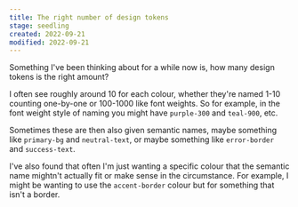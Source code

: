 ```yaml
---
title: The right number of design tokens
stage: seedling
created: 2022-09-21
modified: 2022-09-21
---
```


Something I've been thinking about for a while now is, how many design tokens is the right amount?

I often see roughly around 10 for each colour, whether they're named 1-10 counting one-by-one or 100-1000 like font weights. So for example, in the font weight style of naming you might have `purple-300` and `teal-900`, etc.

Sometimes these are then also given semantic names, maybe something like `primary-bg` and `neutral-text`, or maybe something like `error-border` and `success-text`.

I've also found that often I'm just wanting a specific colour that the semantic name mightn't actually fit or make sense in the circumstance. For example, I might be wanting to use the `accent-border` colour but for something that isn't a border.

